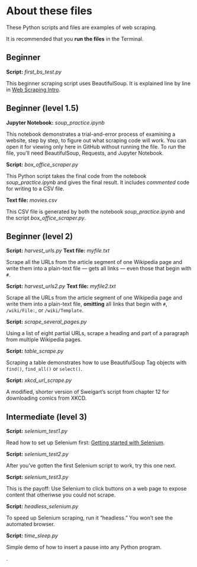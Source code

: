 # About these files

These Python scripts and files are examples of web scraping.

It is recommended that you **run the files** in the Terminal.

## Beginner

**Script:** *first_bs_test.py*

This beginner scraping script uses BeautifulSoup. It is explained line by line in [Web Scraping Intro](https://python-adv-web-apps.readthedocs.io/en/latest/scraping.html).

## Beginner (level 1.5)

**Jupyter Notebook:** *soup_practice.ipynb*

This notebook demonstrates a trial-and-error process of examining a website, step by step, to figure out what scraping code will work. You can open it for viewing only here in GitHub without running the file. To *run* the file, you’ll need BeautifulSoup, Requests, and Jupyter Notebook.

**Script:** *box_office_scraper.py*

This Python script takes the final code from the notebook *soup_practice.ipynb* and gives the final result. It includes *commented* code for writing to a CSV file.

**Text file:** *movies.csv*

This CSV file is generated by both the notebook *soup_practice.ipynb* and the script *box_office_scraper.py*.

## Beginner (level 2)

**Script:** *harvest_urls.py*
**Text file:** *myfile.txt*

Scrape all the URLs from the article segment of one Wikipedia page
   and write them into a plain-text file &mdash; gets all links &mdash; even
   those that begin with `#`.

**Script:** *harvest_urls2.py*
**Text file:** *myfile2.txt*

Scrape all the URLs from the article segment of one Wikipedia page
   and write them into a plain-text file, **omitting** all links that
   begin with `#`, `/wiki/File:`, or `/wiki/Template`.

**Script:** *scrape_several_pages.py*

Using a list of eight partial URLs, scrape a heading and part of a paragraph from multiple Wikipedia pages.

**Script:** *table_scrape.py*

Scraping a table demonstrates how to use BeautifulSoup Tag objects with `find()`, `find_all()` or `select()`.

**Script:** *xkcd_url_scrape.py*

A modified, shorter version of Sweigart’s script from chapter 12 for downloading comics from XKCD.

## Intermediate (level 3)

**Script:** *selenium_test1.py*

Read how to set up Selenium first: [Getting started with Selenium](http://bit.ly/selenium-intro).

**Script:** *selenium_test2.py*

After you’ve gotten the first Selenium script to work, try this one next.

**Script:** *selenium_test3.py*

This is the payoff: Use Selenium to click buttons on a web page to expose content that otheriwse you could not scrape.

**Script:** *headless_selenium.py*

To speed up Selenium scraping, run it “headless.” You won’t see the automated browser.

**Script:** *time_sleep.py*

Simple demo of how to insert a pause into any Python program.

.
